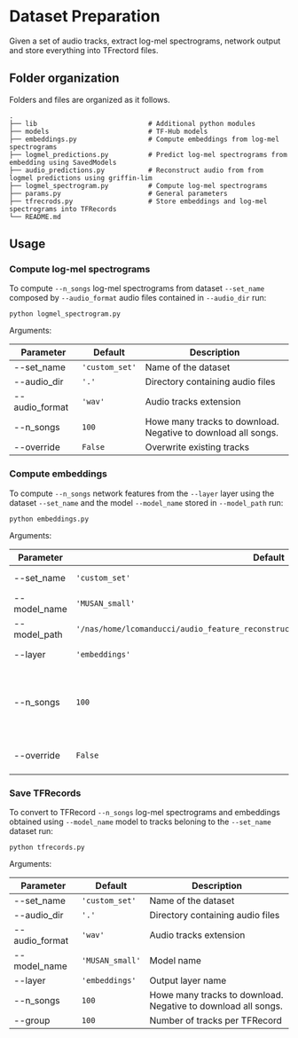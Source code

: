 Dataset Preparation
===
Given a set of audio tracks, extract log-mel spectrograms, network output and store everything into TFrectord files.

Folder organization
---
Folders and files are organized as it follows.

    .
    ├── lib                            # Additional python modules
    ├── models                         # TF-Hub models
    ├── embeddings.py                  # Compute embeddings from log-mel spectrograms
    ├── logmel_predictions.py          # Predict log-mel spectrograms from embedding using SavedModels
    ├── audio_predictions.py           # Reconstruct audio from from logmel predictions using griffin-lim
    ├── logmel_spectrogram.py          # Compute log-mel spectrograms
    ├── params.py                      # General parameters
    ├── tfrecrods.py                   # Store embeddings and log-mel spectrograms into TFRecords 
    └── README.md

Usage
---

### Compute log-mel spectrograms
To compute `--n_songs` log-mel spectrograms from dataset `--set_name` composed by `--audio_format` audio files contained in `--audio_dir` run:
```
python logmel_spectrogram.py 
```

Arguments:

| Parameter | Default | Description |
|-----------|---------|-------------|
| --set_name | `'custom_set'` | Name of the dataset |
| --audio_dir | `'.'` | Directory containing audio files |
| --audio_format | `'wav'` | Audio tracks extension |
| --n_songs | `100` | Howe many tracks to download. Negative to download all songs. |
| --override | `False` | Overwrite existing tracks |

### Compute embeddings
To compute `--n_songs` network features from the `--layer` layer using the dataset `--set_name` and the model `--model_name` stored in `--model_path` run:
```
python embeddings.py 
```

Arguments:

| Parameter | Default | Description |
|-----------|---------|-------------|
| --set_name | `'custom_set'` | Name of the dataset |
| --model_name | `'MUSAN_small'` | Model name |
| --model_path | `'/nas/home/lcomanducci/audio_feature_reconstruction/models_polimi_small/MUSAN/tf_hub'` | Model path |
| --layer | `'embeddings'` | Output layer name |
| --n_songs | `100` | Howe many tracks to download. Negative to download all songs. |
| --override | `False` | Overwrite existing tracks |

### Save TFRecords
To convert to TFRecord `--n_songs` log-mel spectrograms and embeddings obtained using `--model_name` model to tracks beloning to the `--set_name` dataset run:
```
python tfrecords.py 
```

Arguments:

| Parameter | Default | Description |
|-----------|---------|-------------|
| --set_name | `'custom_set'` | Name of the dataset |
| --audio_dir | `'.'` | Directory containing audio files |
| --audio_format | `'wav'` | Audio tracks extension |
| --model_name | `'MUSAN_small'` | Model name |
| --layer | `'embeddings'` | Output layer name |
| --n_songs | `100` | Howe many tracks to download. Negative to download all songs. |
| --group | `100` | Number of tracks per TFRecord |
